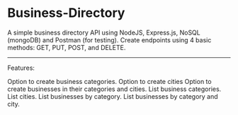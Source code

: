 # Business-Directory

A simple business directory API using NodeJS, Express.js, NoSQL (mongoDB) and Postman (for testing).
Create endpoints using 4 basic methods: GET, PUT, POST, and DELETE.

***
Features:

Option to create business categories.
Option to create cities
Option to create businesses in their categories and cities.
List business categories.
List cities.
List businesses by category.
List businesses by category and city.
